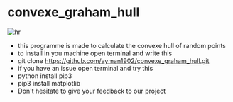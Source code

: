 # convexe_graham_hull
![hr](https://user-images.githubusercontent.com/49163010/114319331-85add780-9b00-11eb-8350-605c28a0dafa.png)
- this programme is made to calculate the convexe hull of random points
- to install in you machine open terminal and write this
- git clone https://github.com/ayman1902/convexe_graham_hull.git
- if you have an issue open terminal and try this
- python install pip3
- pip3 install matplotlib
- Don't hesitate to give your feedback to our project
